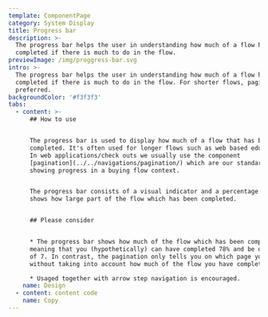 ```yaml
---
template: ComponentPage
category: System Display
title: Progress bar
description: >-
  The progress bar helps the user in understanding how much of a flow has been
  completed if there is much to do in the flow.
previewImage: /img/proggress-bar.svg
intro: >-
  The progress bar helps the user in understanding how much of a flow has been
  completed if there is much to do in the flow. For shorter flows, pagination is
  preferred.
backgroundColor: '#f3f3f3'
tabs:
  - content: >-
      ## How to use


      The progress bar is used to display how much of a flow that has been
      completed. It's often used for longer flows such as web based educations.
      In web applications/check outs we usually use the component
      [pagination](../../navigations/pagination/) which are our standard way of
      showing progress in a buying flow context.


      The progress bar consists of a visual indicator and a percentage which
      shows how large part of the flow which has been completed.


      ## Please consider


      * The progress bar shows how much of the flow which has been completed,
      meaning that you (hypothetically) can have completed 78% and be on page 2
      of 7. In contrast, the pagination only tells you on which page you are
      without taking into account how much of the flow you have completed.

      * Usaged together with arrow step navigation is encouraged.
    name: Design
  - content: content code
    name: Copy
---
```

